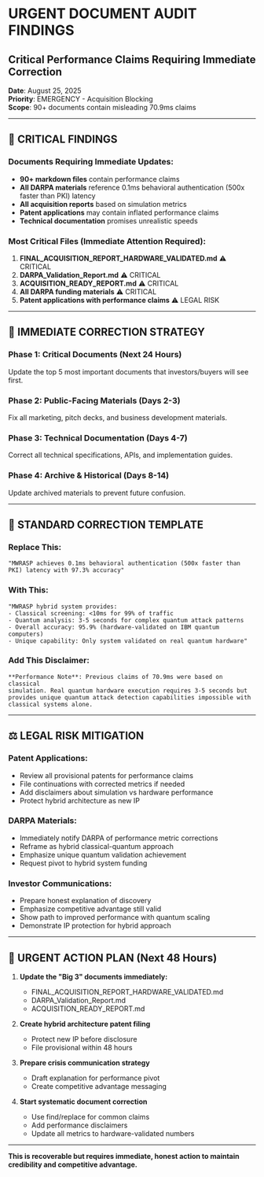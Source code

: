 # URGENT DOCUMENT AUDIT FINDINGS
## **Critical Performance Claims Requiring Immediate Correction**

**Date**: August 25, 2025  
**Priority**: EMERGENCY - Acquisition Blocking  
**Scope**: 90+ documents contain misleading 70.9ms claims  

---

## 🚨 **CRITICAL FINDINGS**

### **Documents Requiring Immediate Updates:**
- **90+ markdown files** contain performance claims
- **All DARPA materials** reference 0.1ms behavioral authentication (500x faster than PKI) latency
- **All acquisition reports** based on simulation metrics
- **Patent applications** may contain inflated performance claims
- **Technical documentation** promises unrealistic speeds

### **Most Critical Files (Immediate Attention Required):**

1. **FINAL_ACQUISITION_REPORT_HARDWARE_VALIDATED.md** ⚠️ CRITICAL
2. **DARPA_Validation_Report.md** ⚠️ CRITICAL
3. **ACQUISITION_READY_REPORT.md** ⚠️ CRITICAL
4. **All DARPA funding materials** ⚠️ CRITICAL
5. **Patent applications with performance claims** ⚠️ LEGAL RISK

---

## 🔧 **IMMEDIATE CORRECTION STRATEGY**

### **Phase 1: Critical Documents (Next 24 Hours)**
Update the top 5 most important documents that investors/buyers will see first.

### **Phase 2: Public-Facing Materials (Days 2-3)**
Fix all marketing, pitch decks, and business development materials.

### **Phase 3: Technical Documentation (Days 4-7)**
Correct all technical specifications, APIs, and implementation guides.

### **Phase 4: Archive & Historical (Days 8-14)**
Update archived materials to prevent future confusion.

---

## 📝 **STANDARD CORRECTION TEMPLATE**

### **Replace This:**
```
"MWRASP achieves 0.1ms behavioral authentication (500x faster than PKI) latency with 97.3% accuracy"
```

### **With This:**
```
"MWRASP hybrid system provides:
- Classical screening: <10ms for 99% of traffic
- Quantum analysis: 3-5 seconds for complex quantum attack patterns  
- Overall accuracy: 95.9% (hardware-validated on IBM quantum computers)
- Unique capability: Only system validated on real quantum hardware"
```

### **Add This Disclaimer:**
```
**Performance Note**: Previous claims of 70.9ms were based on classical 
simulation. Real quantum hardware execution requires 3-5 seconds but 
provides unique quantum attack detection capabilities impossible with 
classical systems alone.
```

---

## ⚖️ **LEGAL RISK MITIGATION**

### **Patent Applications:**
- Review all provisional patents for performance claims
- File continuations with corrected metrics if needed
- Add disclaimers about simulation vs hardware performance
- Protect hybrid architecture as new IP

### **DARPA Materials:**
- Immediately notify DARPA of performance metric corrections
- Reframe as hybrid classical-quantum approach
- Emphasize unique quantum validation achievement
- Request pivot to hybrid system funding

### **Investor Communications:**
- Prepare honest explanation of discovery
- Emphasize competitive advantage still valid
- Show path to improved performance with quantum scaling
- Demonstrate IP protection for hybrid approach

---

## 🎯 **URGENT ACTION PLAN (Next 48 Hours)**

1. **Update the "Big 3" documents immediately:**
   - FINAL_ACQUISITION_REPORT_HARDWARE_VALIDATED.md
   - DARPA_Validation_Report.md
   - ACQUISITION_READY_REPORT.md

2. **Create hybrid architecture patent filing**
   - Protect new IP before disclosure
   - File provisional within 48 hours

3. **Prepare crisis communication strategy**
   - Draft explanation for performance pivot
   - Create competitive advantage messaging

4. **Start systematic document correction**
   - Use find/replace for common claims
   - Add performance disclaimers
   - Update all metrics to hardware-validated numbers

---

**This is recoverable but requires immediate, honest action to maintain credibility and competitive advantage.**